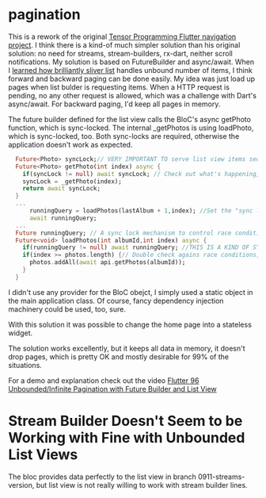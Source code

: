 # pagination

This is a rework of the original [Tensor Programming Flutter navigation project](https://github.com/tensor-programming/flutter-pagination-tutorial).
I think there is a kind-of much simpler solution than his original solution:
no need for streams, stream-builders, rx-dart, neither scroll notifications.
My solution is based on FutureBuilder and async/await.
When I [learned how brilliantly sliver list](https://www.youtube.com/watch?v=wN2lpqxkB4M) handles unbound number of items, I think forward and backward paging can be done easily.
My idea was just load up pages when list bulder is requesting items. When a HTTP request is pending, no any other request is allowed, which was a challenge with Dart's async/await. For backward paging, I'd keep all pages in memory.

The future builder defined for the list view calls the BloC's async getPhoto function, which is sync-locked. The internal _getPhotos is using loadPhoto, which is sync-locked, too. Both sync-locks are required, otherwise the application doesn't work as expected.

```dart
  Future<Photo> syncLock;// VERY IMPORTANT TO serve list view items sequentially
  Future<Photo> getPhoto(int index) async {
    if(syncLock != null) await syncLock; // Check out what's happening, if you uncomment this
    syncLock = _getPhoto(index);
    return await syncLock;
  }
  ...
      runningQuery = loadPhotos(lastAlbum + 1,index); //Set the "sync lock"
      await runningQuery;
  ...  
  Future runningQuery; // A sync lock mechanism to control race conditions
  Future<void> loadPhotos(int albumId,int index) async {
    if(runningQuery != null) await runningQuery; //THIS IS A KIND OF SYNC LOCK, VERY IMPORTANT
    if(index >= photos.length) {// Double check agains race conditions, if data is really needed
      photos.addAll(await api.getPhotos(albumId));
    }
  }
```
I didn't use any provider for the BloC obejct, I simply used a static object in the main application class. Of course, fancy dependency injection machinery could be used, too, sure.

With this solution it was possible to change the home page into a stateless widget.

The solution works excellently, but it keeps all data in memory, it doesn't drop pages, which is pretty OK and mostly desirable for 99% of the situations.

For a demo and explanation check out the video [Flutter 96 Unbounded/Infinite Pagination with Future Builder and List View](https://youtu.be/fCOhWlDiwCE)

# Stream Builder Doesn't Seem to be Working with Fine with Unbounded List Views
The bloc provides data perfectly to the list view in branch 0911-streams-version, but list view is not really willing to work with stream builder lines. 